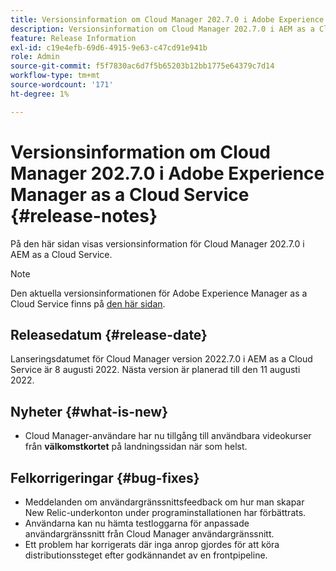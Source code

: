 ```yaml
---
title: Versionsinformation om Cloud Manager 202.7.0 i Adobe Experience Manager as a Cloud Service
description: Versionsinformation om Cloud Manager 202.7.0 i AEM as a Cloud Service.
feature: Release Information
exl-id: c19e4efb-69d6-4915-9e63-c47cd91e941b
role: Admin
source-git-commit: f5f7830ac6d7f5b65203b12bb1775e64379c7d14
workflow-type: tm+mt
source-wordcount: '171'
ht-degree: 1%

---
```


# Versionsinformation om Cloud Manager 202.7.0 i Adobe Experience Manager as a Cloud Service {#release-notes}

På den här sidan visas versionsinformation för Cloud Manager 202.7.0 i AEM as a Cloud Service.

>[!NOTE]
>
>Den aktuella versionsinformationen för Adobe Experience Manager as a Cloud Service finns på [den här sidan](/help/release-notes/release-notes-cloud/release-notes-current.md).

## Releasedatum {#release-date}

Lanseringsdatumet för Cloud Manager version 2022.7.0 i AEM as a Cloud Service är 8 augusti 2022. Nästa version är planerad till den 11 augusti 2022.

## Nyheter {#what-is-new}

* Cloud Manager-användare har nu tillgång till användbara videokurser från **välkomstkortet** på landningssidan när som helst.

## Felkorrigeringar {#bug-fixes}

* Meddelanden om användargränssnittsfeedback om hur man skapar New Relic-underkonton under programinstallationen har förbättrats.
* Användarna kan nu hämta testloggarna för anpassade användargränssnitt från Cloud Manager användargränssnitt.
* Ett problem har korrigerats där inga anrop gjordes för att köra distributionssteget efter godkännandet av en frontpipeline.
